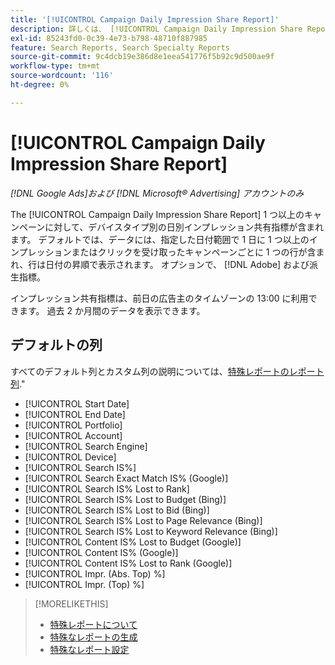 ```yaml
---
title: '[!UICONTROL Campaign Daily Impression Share Report]'
description: 詳しくは、 [!UICONTROL Campaign Daily Impression Share Report].
exl-id: 85243fd0-0c39-4e73-b798-48710f887985
feature: Search Reports, Search Specialty Reports
source-git-commit: 9c4dcb19e386d8e1eea541776f5b92c9d500ae9f
workflow-type: tm+mt
source-wordcount: '116'
ht-degree: 0%

---
```


# [!UICONTROL Campaign Daily Impression Share Report]

*[!DNL Google Ads]および [!DNL Microsoft® Advertising] アカウントのみ*

The [!UICONTROL Campaign Daily Impression Share Report] 1 つ以上のキャンペーンに対して、デバイスタイプ別の日別インプレッション共有指標が含まれます。 デフォルトでは、データには、指定した日付範囲で 1 日に 1 つ以上のインプレッションまたはクリックを受け取ったキャンペーンごとに 1 つの行が含まれ、行は日付の昇順で表示されます。 オプションで、 [!DNL Adobe] および派生指標。

インプレッション共有指標は、前日の広告主のタイムゾーンの 13:00 に利用できます。 過去 2 か月間のデータを表示できます。

## デフォルトの列

すべてのデフォルト列とカスタム列の説明については、[特殊レポートのレポート列](specialty-report-columns.md).&quot;

* [!UICONTROL Start Date]
* [!UICONTROL End Date]
* [!UICONTROL Portfolio]
* [!UICONTROL Account]
* [!UICONTROL Search Engine]
* [!UICONTROL Device]
* [!UICONTROL Search IS%]
* [!UICONTROL Search Exact Match IS% (Google)]
* [!UICONTROL Search IS% Lost to Rank]
* [!UICONTROL Search IS% Lost to Budget (Bing)]
* [!UICONTROL Search IS% Lost to Bid (Bing)]
* [!UICONTROL Search IS% Lost to Page Relevance (Bing)]
* [!UICONTROL Search IS% Lost to Keyword Relevance (Bing)]
* [!UICONTROL Content IS% Lost to Budget (Google)]
* [!UICONTROL Content IS% (Google)]
* [!UICONTROL Content IS% Lost to Rank (Google)]
* [!UICONTROL Impr. (Abs. Top) %]
* [!UICONTROL Impr. (Top) %]

>[!MORELIKETHIS]
>
>* [特殊レポートについて](specialty-report-about.md)
>* [特殊なレポートの生成](specialty-report-generate.md)
>* [特殊なレポート設定](specialty-report-settings.md)

